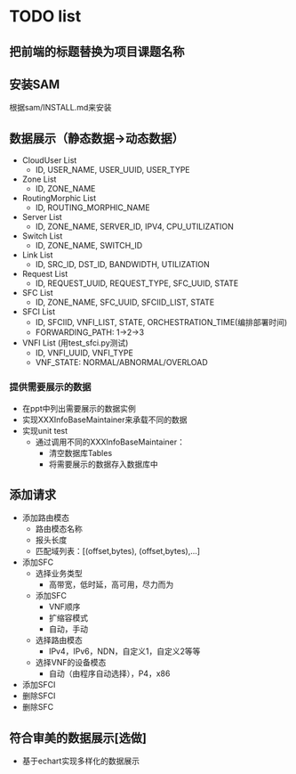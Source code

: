 # TODO list
## 把前端的标题替换为项目课题名称

## 安装SAM
根据sam/INSTALL.md来安装

## 数据展示（静态数据->动态数据）
* CloudUser List
    * ID, USER_NAME, USER_UUID, USER_TYPE
* Zone List
    * ID, ZONE_NAME
* RoutingMorphic List
    * ID, ROUTING_MORPHIC_NAME
* Server List
    * ID, ZONE_NAME, SERVER_ID, IPV4, CPU_UTILIZATION
* Switch List
    * ID, ZONE_NAME, SWITCH_ID
* Link List
    * ID, SRC_ID, DST_ID, BANDWIDTH, UTILIZATION
* Request List
    * ID, REQUEST_UUID, REQUEST_TYPE, SFC_UUID, STATE
* SFC List
    * ID, ZONE_NAME, SFC_UUID, SFCIID_LIST, STATE
* SFCI List
    * ID, SFCIID, VNFI_LIST, STATE, ORCHESTRATION_TIME(编排部署时间)
    * FORWARDING_PATH: 1->2->3
* VNFI List (用test_sfci.py测试)
    * ID, VNFI_UUID, VNFI_TYPE
    * VNF_STATE: NORMAL/ABNORMAL/OVERLOAD

### 提供需要展示的数据
* 在ppt中列出需要展示的数据实例
* 实现XXXInfoBaseMaintainer来承载不同的数据
* 实现unit test
    * 通过调用不同的XXXInfoBaseMaintainer：
        * 清空数据库Tables
        * 将需要展示的数据存入数据库中

## 添加请求
* 添加路由模态
    * 路由模态名称
    * 报头长度
    * 匹配域列表：[(offset,bytes), (offset,bytes),...]
* 添加SFC
    * 选择业务类型
        * 高带宽，低时延，高可用，尽力而为
    * 添加SFC
        * VNF顺序
        * 扩缩容模式
        * 自动，手动
    * 选择路由模态
        * IPv4，IPv6，NDN，自定义1，自定义2等等
    * 选择VNF的设备模态
        * 自动（由程序自动选择），P4，x86
* 添加SFCI
* 删除SFCI
* 删除SFC

## 符合审美的数据展示[选做]
* 基于echart实现多样化的数据展示
